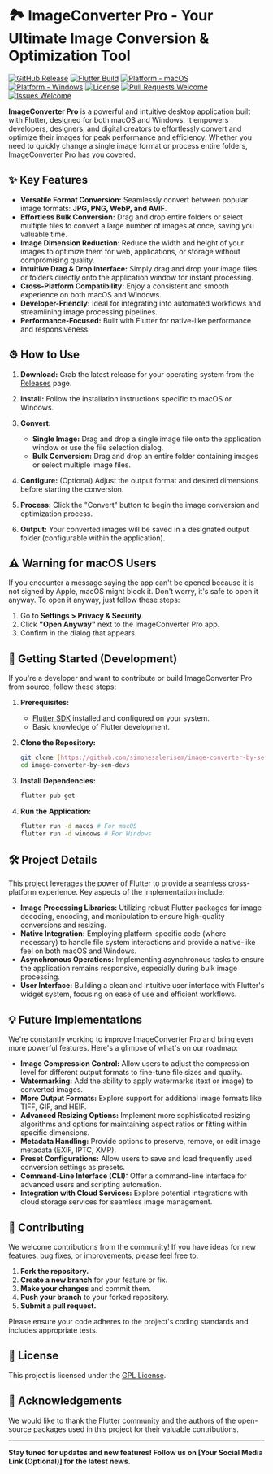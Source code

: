 # 🏞️ ImageConverter Pro - Your Ultimate Image Conversion & Optimization Tool

[![GitHub Release](https://img.shields.io/github/v/release/simonesalerisem/image-converter-by-sem-devs?sort=semver)](https://github.com/simonesalerisem/image-converter-by-sem-devs/releases)
[![Flutter Build](https://img.shields.io/badge/Flutter-3.x.x-blue?logo=flutter)](https://flutter.dev/)
[![Platform - macOS](https://img.shields.io/badge/Platform-macOS-lightgrey?logo=apple)](https://www.apple.com/macos/what-is/)
[![Platform - Windows](https://img.shields.io/badge/Platform-Windows-lightgrey?logo=windows)](https://www.microsoft.com/en-us/windows/)
[![License](https://img.shields.io/github/license/simonesalerisem/image-converter-by-sem-devs)](https://github.com/simonesalerisem/image-converter-by-sem-devs/blob/main/LICENSE)
[![Pull Requests Welcome](https://img.shields.io/badge/PRs-welcome-brightgreen.svg)](https://github.com/simonesalerisem/image-converter-by-sem-devs/pulls)
[![Issues Welcome](https://img.shields.io/badge/Issues-welcome-yellow.svg)](https://github.com/simonesalerisem/image-converter-by-sem-devs/issues)

**ImageConverter Pro** is a powerful and intuitive desktop application built with Flutter, designed for both macOS and Windows. It empowers developers, designers, and digital creators to effortlessly convert and optimize their images for peak performance and efficiency. Whether you need to quickly change a single image format or process entire folders, ImageConverter Pro has you covered.

## ✨ Key Features

* **Versatile Format Conversion:** Seamlessly convert between popular image formats: **JPG, PNG, WebP, and AVIF**.
* **Effortless Bulk Conversion:** Drag and drop entire folders or select multiple files to convert a large number of images at once, saving you valuable time.
* **Image Dimension Reduction:** Reduce the width and height of your images to optimize them for web, applications, or storage without compromising quality.
* **Intuitive Drag & Drop Interface:** Simply drag and drop your image files or folders directly onto the application window for instant processing.
* **Cross-Platform Compatibility:** Enjoy a consistent and smooth experience on both macOS and Windows.
* **Developer-Friendly:** Ideal for integrating into automated workflows and streamlining image processing pipelines.
* **Performance-Focused:** Built with Flutter for native-like performance and responsiveness.

## ⚙️ How to Use

1.  **Download:** Grab the latest release for your operating system from the [Releases](https://github.com/simonesalerisem/image-converter-by-sem-devs/releases) page.
2.  **Install:** Follow the installation instructions specific to macOS or Windows.
3.  **Convert:**

    * **Single Image:** Drag and drop a single image file onto the application window or use the file selection dialog.
    * **Bulk Conversion:** Drag and drop an entire folder containing images or select multiple image files.
4.  **Configure:** (Optional) Adjust the output format and desired dimensions before starting the conversion.
5.  **Process:** Click the "Convert" button to begin the image conversion and optimization process.
6.  **Output:** Your converted images will be saved in a designated output folder (configurable within the application).

## ⚠️ Warning for macOS Users

If you encounter a message saying the app can't be opened because it is not signed by Apple, macOS might block it. Don't worry, it's safe to open it anyway. To open it anyway, just follow these steps:

1.  Go to **Settings > Privacy & Security**.
2.  Click **"Open Anyway"** next to the ImageConverter Pro app.
3.  Confirm in the dialog that appears.

## 🚀 Getting Started (Development)

If you're a developer and want to contribute or build ImageConverter Pro from source, follow these steps:

1.  **Prerequisites:**

    * [Flutter SDK](https://flutter.dev/docs/get-started/install) installed and configured on your system.
    * Basic knowledge of Flutter development.
2.  **Clone the Repository:**

    ```bash
    git clone [https://github.com/simonesalerisem/image-converter-by-sem-devs.git](https://github.com/simonesalerisem/image-converter-by-sem-devs.git)
    cd image-converter-by-sem-devs
    ```
3.  **Install Dependencies:**

    ```bash
    flutter pub get
    ```
4.  **Run the Application:**

    ```bash
    flutter run -d macos # For macOS
    flutter run -d windows # For Windows
    ```

## 🛠️ Project Details

This project leverages the power of Flutter to provide a seamless cross-platform experience. Key aspects of the implementation include:

* **Image Processing Libraries:** Utilizing robust Flutter packages for image decoding, encoding, and manipulation to ensure high-quality conversions and resizing.
* **Native Integration:** Employing platform-specific code (where necessary) to handle file system interactions and provide a native-like feel on both macOS and Windows.
* **Asynchronous Operations:** Implementing asynchronous tasks to ensure the application remains responsive, especially during bulk image processing.
* **User Interface:** Building a clean and intuitive user interface with Flutter's widget system, focusing on ease of use and efficient workflows.

## 💡 Future Implementations

We're constantly working to improve ImageConverter Pro and bring even more powerful features. Here's a glimpse of what's on our roadmap:

* **Image Compression Control:** Allow users to adjust the compression level for different output formats to fine-tune file sizes and quality.
* **Watermarking:** Add the ability to apply watermarks (text or image) to converted images.
* **More Output Formats:** Explore support for additional image formats like TIFF, GIF, and HEIF.
* **Advanced Resizing Options:** Implement more sophisticated resizing algorithms and options for maintaining aspect ratios or fitting within specific dimensions.
* **Metadata Handling:** Provide options to preserve, remove, or edit image metadata (EXIF, IPTC, XMP).
* **Preset Configurations:** Allow users to save and load frequently used conversion settings as presets.
* **Command-Line Interface (CLI):** Offer a command-line interface for advanced users and scripting automation.
* **Integration with Cloud Services:** Explore potential integrations with cloud storage services for seamless image management.

## 🙌 Contributing

We welcome contributions from the community! If you have ideas for new features, bug fixes, or improvements, please feel free to:

1.  **Fork the repository.**
2.  **Create a new branch** for your feature or fix.
3.  **Make your changes** and commit them.
4.  **Push your branch** to your forked repository.
5.  **Submit a pull request.**

Please ensure your code adheres to the project's coding standards and includes appropriate tests.

## 📄 License

This project is licensed under the [GPL License](https://github.com/simonesalerisem/image-converter-by-sem-devs/blob/main/LICENSE).

## 🙏 Acknowledgements

We would like to thank the Flutter community and the authors of the open-source packages used in this project for their valuable contributions.

---

**Stay tuned for updates and new features! Follow us on [Your Social Media Link (Optional)] for the latest news.**
